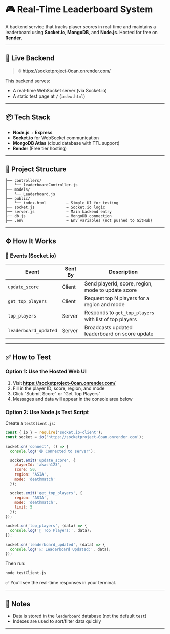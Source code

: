 
# 🎮 Real-Time Leaderboard System

A backend service that tracks player scores in real-time and maintains a leaderboard using **Socket.io**, **MongoDB**, and **Node.js**. Hosted for free on **Render**.

---

## 🚀 Live Backend

> 🌐 https://socketproject-0oan.onrender.com/

This backend serves:
- A real-time WebSocket server (via Socket.io)
- A static test page at `/` (`index.html`)

---

## 📦 Tech Stack

- **Node.js** + **Express**
- **Socket.io** for WebSocket communication
- **MongoDB Atlas** (cloud database with TTL support)
- **Render** (Free tier hosting)

---

## 📁 Project Structure

```
├── controllers/
│   └── leaderboardController.js
├── models/
│   └── Leaderboard.js
├── public/
│   └── index.html         ← Simple UI for testing
├── socket.js              ← Socket.io logic
├── server.js              ← Main backend entry
├── db.js                  ← MongoDB connection
├── .env                   ← Env variables (not pushed to GitHub)
```

---

## ⚙️ How It Works

### 🔄 Events (Socket.io)

| Event                  | Sent By | Description                                            |
|------------------------|---------|--------------------------------------------------------|
| `update_score`         | Client  | Send playerId, score, region, mode to update score     |
| `get_top_players`      | Client  | Request top N players for a region and mode            |
| `top_players`          | Server  | Responds to `get_top_players` with list of top players |
| `leaderboard_updated`  | Server  | Broadcasts updated leaderboard on score update         |

---

## ✅ How to Test

### Option 1: Use the Hosted Web UI

1. Visit **https://socketproject-0oan.onrender.com/**
2. Fill in the player ID, score, region, and mode
3. Click "Submit Score" or "Get Top Players"
4. Messages and data will appear in the console area below

### Option 2: Use Node.js Test Script

Create a `testClient.js`:

```js
const { io } = require('socket.io-client');
const socket = io('https://socketproject-0oan.onrender.com');

socket.on('connect', () => {
  console.log('🟢 Connected to server');

  socket.emit('update_score', {
    playerId: 'akash123',
    score: 50,
    region: 'ASIA',
    mode: 'deathmatch'
  });

  socket.emit('get_top_players', {
    region: 'ASIA',
    mode: 'deathmatch',
    limit: 5
  });
});

socket.on('top_players', (data) => {
  console.log('👑 Top Players:', data);
});

socket.on('leaderboard_updated', (data) => {
  console.log('📈 Leaderboard Updated:', data);
});
```

Then run:

```bash
node testClient.js
```

✅ You’ll see the real-time responses in your terminal.

---

## 🧹 Notes

- Data is stored in the `leaderboard` database (not the default `test`)
- Indexes are used to sort/filter data quickly

---
